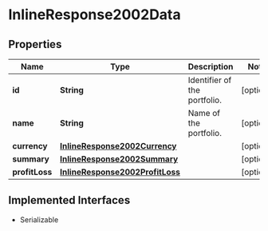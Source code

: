 

# InlineResponse2002Data


## Properties

Name | Type | Description | Notes
------------ | ------------- | ------------- | -------------
**id** | **String** | Identifier of the portfolio. |  [optional]
**name** | **String** | Name of the portfolio. |  [optional]
**currency** | [**InlineResponse2002Currency**](InlineResponse2002Currency.md) |  |  [optional]
**summary** | [**InlineResponse2002Summary**](InlineResponse2002Summary.md) |  |  [optional]
**profitLoss** | [**InlineResponse2002ProfitLoss**](InlineResponse2002ProfitLoss.md) |  |  [optional]


## Implemented Interfaces

* Serializable


